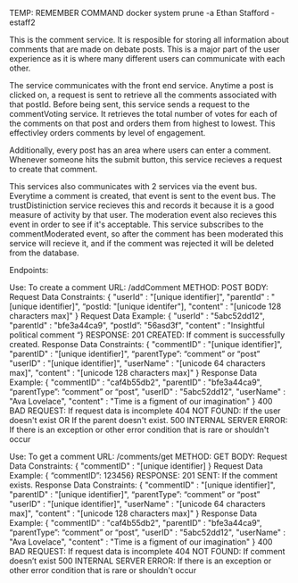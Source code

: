 TEMP: REMEMBER COMMAND docker system prune -a
Ethan Stafford - estaff2

This is the comment service. It is resposible for storing all information about comments that are made on debate posts. This is a major part of the user experience as it is where many different users can communicate with each other.  

The service communicates with the front end service. Anytime a post is clicked on, a request is sent to retrieve all the comments associated with that postId. Before being sent, this service sends a request to the commentVoting service. It retrieves the total number of votes for each of the comments on that post and orders them from highest to lowest. This effectivley orders comments by level of engagement. 

Additionally, every post has an area where users can enter a comment. Whenever someone hits the submit button, this service recieves a request to create that comment. 

This services also communicates with 2 services via the event bus. Everytime a comment is created, that event is sent to the event bus. The trustDistiniction service recieves this and records it because it is a good measure of activity by that user. The moderation event also recieves this event in order to see if it's acceptable. This service subscribes to the commentModerated event, so after the comment has been moderated this service will recieve it, and if the comment was rejected it will be deleted from the database. 


Endpoints: 

Use: To create a comment
URL: /addComment
METHOD: POST
BODY:
Request Data Constraints:
{ "userId" : "[unique identifier]",
  "parentId" : "[unique identifier]",
  “postId: "[unique identifer"],
  "content" : "[unicode 128 characters max]" }
Request Data Example:
{ "userId" : "5abc52dd12",
  "parentId" : "bfe3a44ca9",
  “postId”: "56asd3f", 
  "content" : "Insightful political comment “}
RESPONSE:
201 CREATED: If comment is successfully created. Response Data Constraints:
{ "commentID" : "[unique identifier]",
  "parentID" : "[unique identifier]",
 “parentType”: “comment” or “post” 
  "userID" : "[unique identifier]", 
  "userName" : "[unicode 64 characters max]",
  "content" : "[unicode 128 characters max]" }
Response Data Example:
{ "commentID" : "caf4b55db2",
  "parentID" : "bfe3a44ca9",
  “parentType”: “comment” or “post”,
  "userID" : "5abc52dd12", 
  "userName" : "Ava Lovelace",
  "content" : "Time is a figment of our imagination" }
400 BAD REQUEST: If request data is incomplete
404 NOT FOUND: If the user doesn't exist OR If the parent doesn't exist.
500 INTERNAL SERVER ERROR: If there is an exception or other error condition that is rare or shouldn't occur

Use: To get a comment
URL: /comments/get
METHOD: GET
BODY:
Request Data Constraints:
{ "commentID" : "[unique identifier] }
Request Data Example:
{ “commentID”: 123456}
RESPONSE:
201 SENT: If the comment exists. Response Data Constraints:
{ "commentID" : "[unique identifier]",
  "parentID" : "[unique identifier]",
 “parentType”: “comment” or “post” 
  "userID" : "[unique identifier]", 
  "userName" : "[unicode 64 characters max]",
  "content" : "[unicode 128 characters max]" }
Response Data Example:
{ "commentID" : "caf4b55db2",
  "parentID" : "bfe3a44ca9",
  “parentType”: “comment” or “post”,
  "userID" : "5abc52dd12", 
  "userName" : "Ava Lovelace",
  "content" : "Time is a figment of our imagination" }
400 BAD REQUEST: If request data is incomplete
404 NOT FOUND: If comment doesn’t exist
500 INTERNAL SERVER ERROR: If there is an exception or other error condition that is rare or shouldn't occur
